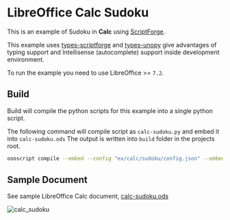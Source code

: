 # LibreOffice Calc Sudoku

This is an example of Sudoku in **Calc** using [ScriptForge].

This example uses [types-scriptforge](https://pypi.org/project/types-scriptforge/) and [types-unopy](https://pypi.org/project/types-unopy/) give advantages of typing support and Intellisense (autocomplete) support inside development environment.

To run the example you need to use LibreOffice >= `7.2`.

## Build

Build will compile the python scripts for this example into a single python script.

The following command will compile script as `calc-sudoku.py` and embed it into `calc-sudoku.ods`
The output is written into `build` folder in the projects root.

```sh
oooscript compile --embed --config "ex/calc/sudoku/config.json" --embed-doc "ex/calc/sudoku/calc-sudoku.ods"
```

## Sample Document

See sample LibreOffice Calc document, [calc-sudoku.ods](calc-sudoku.ods)

![calc_sudoku](https://user-images.githubusercontent.com/4193389/165391098-883a7647-5fc8-47de-b028-4c2c98337abe.png)

[ScriptForge]: https://gitlab.com/LibreOfficiant/scriptforge
